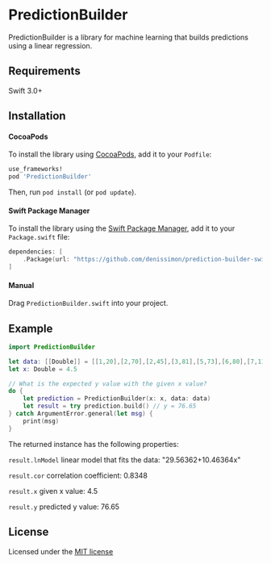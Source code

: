 PredictionBuilder
=================

PredictionBuilder is a library for machine learning that builds predictions using a linear regression.

Requirements
------------

Swift 3.0+

Installation
------------

#### CocoaPods

To install the library using [CocoaPods](https://cocoapods.org), add it to your `Podfile`:

```ruby
use_frameworks!
pod 'PredictionBuilder'
```

Then, run `pod install` (or `pod update`).

#### Swift Package Manager

To install the library using the [Swift Package Manager](https://swift.org/package-manager), add it to your `Package.swift` file:

```swift
dependencies: [
    .Package(url: "https://github.com/denissimon/prediction-builder-swift.git", majorVersion: 1)
]
```

#### Manual

Drag `PredictionBuilder.swift` into your project.

Example
-------

```swift
import PredictionBuilder

let data: [[Double]] = [[1,20],[2,70],[2,45],[3,81],[5,73],[6,80],[7,110]]
let x: Double = 4.5

// What is the expected y value with the given x value?
do {
    let prediction = PredictionBuilder(x: x, data: data)
    let result = try prediction.build() // y = 76.65
} catch ArgumentError.general(let msg) {
    print(msg)
}
```

The returned instance has the following properties:

`result.lnModel` linear model that fits the data: "29.56362+10.46364x"

`result.cor` correlation coefficient: 0.8348

`result.x` given x value: 4.5

`result.y` predicted y value: 76.65

License
-------

Licensed under the [MIT license](https://github.com/denissimon/prediction-builder-swift/blob/master/LICENSE)

